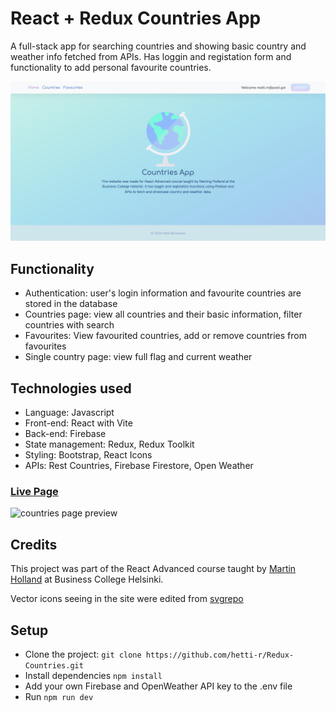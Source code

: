 # React + Redux Countries App

A full-stack app for searching countries and showing basic country and weather info fetched from APIs. Has loggin and registation form and functionality to add personal favourite countries.

![landing page preview](preview.png)

## Functionality

- Authentication: user's login information and favourite countries are stored in the database
- Countries page: view all countries and their basic information, filter countries with search
- Favourites: View favourited countries, add or remove countries from favourites
- Single country page: view full flag and current weather

## Technologies used

- Language: Javascript
- Front-end: React with Vite
- Back-end: Firebase
- State management: Redux, Redux Toolkit
- Styling: Bootstrap, React Icons
- APIs: Rest Countries, Firebase Firestore, Open Weather

### [Live Page](https://reactreduxcountries.netlify.app/)

![countries page preview](preview2.png)

## Credits

This project was part of the React Advanced course taught by [Martin Holland](https://github.com/martin-holland) at Business College Helsinki.

Vector icons seeing in the site were edited from [svgrepo](https://www.svgrepo.com/)

## Setup

- Clone the project: `git clone https://github.com/hetti-r/Redux-Countries.git`
- Install dependencies `npm install`
- Add your own Firebase and OpenWeather API key to the .env file
- Run `npm run dev`
